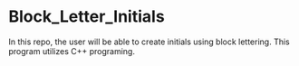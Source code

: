 # Block_Letter_Initials
In this repo, the user will be able to create initials using block lettering. This program utilizes C++ programing.
